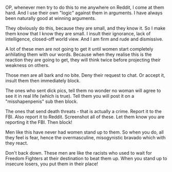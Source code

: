  OP, whenever men try to do this to me anywhere on Reddit, I come at them hard. And I use their own "logic" against them in arguments. I have always been naturally good at winning arguments. 

They obviously do this, because they are small, and they know it. So I make them know that I know they are small. I insult their ignorance, lack of intelligence, closed-off world view. And I am firm and rude and dismissive.

A lot of these men are not going to get it until women start completely anhilating them with our words. Because when they realise this is the reaction they are going to get, they will think twice before projecting their weakness on others. 

Those men are all bark and no bite. Deny their request to chat. Or accept it, insult them then immediately block.

The ones who sent dick pics, tell them no wonder no woman will agree to see it in real life (which is true). Tell them you will post it on a "misshapenpenis" sub then block.

The ones that send death threats - that is actually a crime. Report it to the FBI. Also report it to Reddit. Screenshot all of these. Let them know you are reporting it the FBI. Then block! 

Men like this have never had women stand up to them. So when you do, all they feel is fear, hence the overmasculine, misogynistic bravado which with they react.

Don't back down. These men are like the racists who used to wait for Freedom Fighters at their destination to beat them up. When you stand up to insecure losers, you put them in their place! 